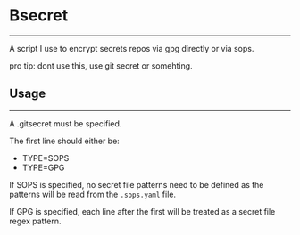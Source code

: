 # Bsecret
---
A script I use to encrypt secrets repos via gpg directly or via sops.

pro tip: dont use this, use git secret or somehting.


## Usage
---
A .gitsecret must be specified.

The first line should either be:

- TYPE=SOPS
- TYPE=GPG

If SOPS is specified, no secret file patterns need to be defined as the patterns will be read from the `.sops.yaml` file.

If GPG is specified, each line after the first will be treated as a secret file regex pattern. 
